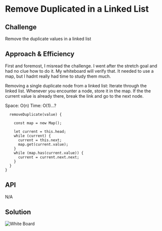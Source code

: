 # Remove Duplicated in a Linked List


## Challenge
Remove the duplicate values in a linked list

## Approach & Efficiency
First and foremost, I misread the challenge. I went after the stretch goal and had no clue how to do it.
My whiteboard will verify that. It needed to use a map, but I hadnt really had time to study them much.

Removing a single duplicate node from a linked list: Iterate through the linked list. Whenever you encounter
a node, store it in the map. If the the current value is already there, break the link and go to the next node.

Space: O(n)
Time: O(1)...?

```
  removeDuplicate(value) {

    const map = new Map();

    let current = this.head;
    while (current) {
      current = this.next;
      map.get(current.value);
    }
    while (map.has(current.value)) {
      current = current.next.next;
    }
  }
}
```
## API
N/A

## Solution
![White Board](assets/IMG_6248.jpg)
